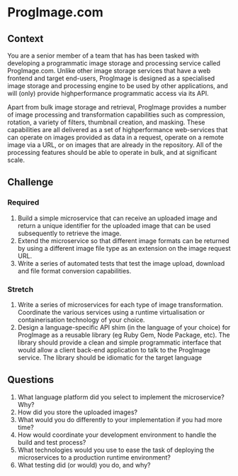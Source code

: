 # ProgImage.com


## Context
You are a senior member of a team that has has been tasked with developing a programmatic image storage and processing service called ProgImage.com. Unlike other image storage services that have a web frontend and target end-users, ProgImage is designed as a specialised image storage and processing engine to be used by other applications, and will (only) provide highperformance programmatic access via its API. 

Apart from bulk image storage and retrieval, ProgImage provides a number of image processing and transformation capabilities such as compression, rotation, a variety of filters, thumbnail creation, and masking. These capabilities are all delivered as a set of highperformance web-services that can operate on images provided as data in a request, operate on a remote image via a URL, or on images that are already in the repository. All of the processing features should be able to operate in bulk, and at significant scale. 

## Challenge

### Required

1. Build a simple microservice that can receive an uploaded image and return a unique identifier for the uploaded image that can be used subsequently to retrieve the image.
1. Extend the microservice so that different image formats can be returned by using a different image file type as an extension on the image request URL.
1. Write a series of automated tests that test the image upload, download and file format conversion capabilities.

### Stretch

1. Write a series of microservices for each type of image transformation. Coordinate the various services using a runtime virtualisation or containerisation technology of your choice.
1. Design a language-specific API shim (in the language of your choice) for ProgImage as a reusable library (eg Ruby Gem, Node Package, etc). The library should provide a clean and simple programmatic interface that would allow a client back-end application to talk to the ProgImage service. The library should be idiomatic for the target language

## Questions

1. What language platform did you select to implement the microservice? Why?
1. How did you store the uploaded images?
1. What would you do differently to your implementation if you had more time?
1. How would coordinate your development environment to handle the build and test process?
1. What technologies would you use to ease the task of deploying the microservices to a production runtime environment?
1. What testing did (or would) you do, and why? 
